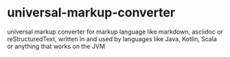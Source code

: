 # universal-markup-converter
universal markup converter for markup language like markdown, asciidoc or reStructuredText, written in and used by languages like Java, Kotlin, Scala or anything that works on the JVM
